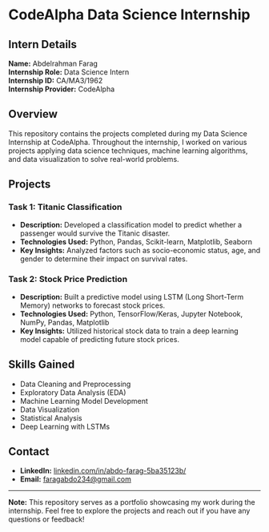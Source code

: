 # CodeAlpha Data Science Internship

## Intern Details
**Name:** Abdelrahman Farag  
**Internship Role:** Data Science Intern  
**Internship ID:** CA/MA3/1962  
**Internship Provider:** CodeAlpha  

## Overview
This repository contains the projects completed during my Data Science Internship at CodeAlpha. Throughout the internship, I worked on various projects applying data science techniques, machine learning algorithms, and data visualization to solve real-world problems.

## Projects

### **Task 1: Titanic Classification**
- **Description:** Developed a classification model to predict whether a passenger would survive the Titanic disaster.
- **Technologies Used:** Python, Pandas, Scikit-learn, Matplotlib, Seaborn
- **Key Insights:** Analyzed factors such as socio-economic status, age, and gender to determine their impact on survival rates.

### **Task 2: Stock Price Prediction**
- **Description:** Built a predictive model using LSTM (Long Short-Term Memory) networks to forecast stock prices.
- **Technologies Used:** Python, TensorFlow/Keras, Jupyter Notebook, NumPy, Pandas, Matplotlib
- **Key Insights:** Utilized historical stock data to train a deep learning model capable of predicting future stock prices.

## Skills Gained
- Data Cleaning and Preprocessing
- Exploratory Data Analysis (EDA)
- Machine Learning Model Development
- Data Visualization
- Statistical Analysis
- Deep Learning with LSTMs

## Contact
- **LinkedIn:** [linkedin.com/in/abdo-farag-5ba35123b/](https://linkedin.com/in/abdo-farag-5ba35123b/)
- **Email:** faragabdo234@gmail.com

---
**Note:** This repository serves as a portfolio showcasing my work during the internship. Feel free to explore the projects and reach out if you have any questions or feedback!

